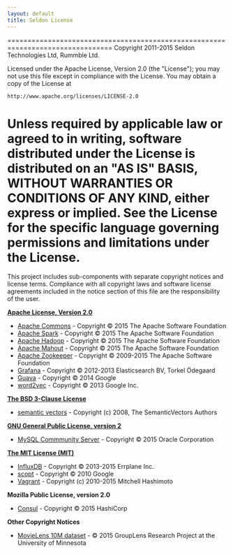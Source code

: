 ```yaml
---
layout: default
title: Seldon License
---
```


================================================================================
Copyright 2011-2015 Seldon Technologies Ltd, Rummble Ltd.

Licensed under the Apache License, Version 2.0 (the "License");
you may not use this file except in compliance with the License.
You may obtain a copy of the License at

    http://www.apache.org/licenses/LICENSE-2.0

Unless required by applicable law or agreed to in writing, software
distributed under the License is distributed on an "AS IS" BASIS,
WITHOUT WARRANTIES OR CONDITIONS OF ANY KIND, either express or implied.
See the License for the specific language governing permissions and
limitations under the License.
================================================================================

This project includes sub-components with separate copyright notices and license terms. Compliance with all copyright laws and software license agreements included in the notice section of this file are the responsibility of the user.

**[Apache License, Version 2.0](http://www.apache.org/licenses/LICENSE-2.0)**

* [Apache Commons](http://commons.apache.org) - Copyright © 2015 The Apache Software Foundation 
* [Apache Spark](http://spark.apache.org) - Copyright © 2015 The Apache Software Foundation 
* [Apache Hadoop](http://hadoop.apache.org/) - Copyright © 2015 The Apache Software Foundation
* [Apache Mahout](http://mahout.apache.org/) - Copyright © 2015 The Apache Software Foundation
* [Apache Zookeeper](http://zookeeper.apache.org/) - Copyright © 2009-2015 The Apache Software Foundation
* [Grafana](http://grafana.org/) - Copyright © 2012-2013 Elasticsearch BV, Torkel Ödegaard
* [Guava](https://code.google.com/p/guava-libraries/) - Copyright © 2014 Google
* [word2vec](https://code.google.com/p/word2vec/) - Copyright © 2013 Google Inc.


**[The BSD 3-Clause License](http://opensource.org/licenses/BSD-3-Clause)**

* [semantic vectors](https://code.google.com/p/semanticvectors/) - Copyright (c) 2008, The SemanticVectors Authors

**[GNU General Public License, version 2](http://www.gnu.org/licenses/old-licenses/gpl-2.0.html)**

* [MySQL Commmunity Server](http://www.mysql.com) - Copyright © 2015 Oracle Corporation

**[The MIT License (MIT)](http://opensource.org/licenses/MIT)**

* [InfluxDB](http://influxdb.com/) - Copyright © 2013-2015 Errplane Inc.
* [scopt](https://github.com/scopt/scopt) - Copyright © 2010 Google
* [Vagrant](https://www.vagrantup.com/) - Copyright (c) 2010-2015 Mitchell Hashimoto

**Mozilla Public License, version 2.0**

* [Consul](http://consul.io) - Copyright © 2015 HashiCorp

**Other Copyright Notices**

* [MovieLens 10M dataset](http://www.movielens.org) - © 2015 GroupLens Research Project at the University of Minnesota